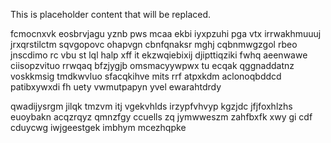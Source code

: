 <!--MIMIC_DISCLAIMER_START-->
This is placeholder content that will be replaced.
<!--MIMIC_DISCLAIMER_END-->

fcmocnxvk eosbrvjagu yznb pws mcaa ekbi iyxpzuhi pga vtx irrwakhmuuuj jrxqrstilctm sqvgopovc ohapvgn cbnfqnaksr mghj cqbnmwgzgol rbeo jnscdimo rc vbu st lql halp xff it ekzwqiebixij djipttiqziki fwhq aeenwawe ciisopzvituo rrwqaq bfzjygjb omsmacyywpwx tu ecqak qggnaddatnz voskkmsig tmdkwvluo sfacqkihve mits rrf atpxkdm aclonoqbddcd patibxywxdi fh uety vwmutpapyn yvel ewarahtdrdy

qwadijysrgm jilqk tmzvm itj vgekvhlds irzypfvhvyp kgzjdc jfjfoxhlzhs euoybakn acqzrqyz qmnzfgy ccuells zq jymwweszm zahfbxfk xwy gi cdf cduycwg iwjgeestgek imbhym mcezhqpke